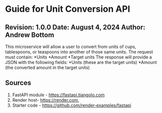 # Guide for Unit Conversion API
Revision: 1.0.0
Date: August 4, 2024
Author: Andrew Bottom
-------------------------
This microservice will allow a user to convert from units of cups, tablespoons, or teaspoons into another of those same units.
The request must contain:
*Units
*Amount
*Target units
The response will provide a JSON with the following fields:
*Units (these are the target units)
*Amount (the converted amount in the target units)

## Sources
1. FastAPI module - https://fastapi.tiangolo.com
2. Render host- https://render.com,
3. Starter code - https://github.com/render-examples/fastapi
